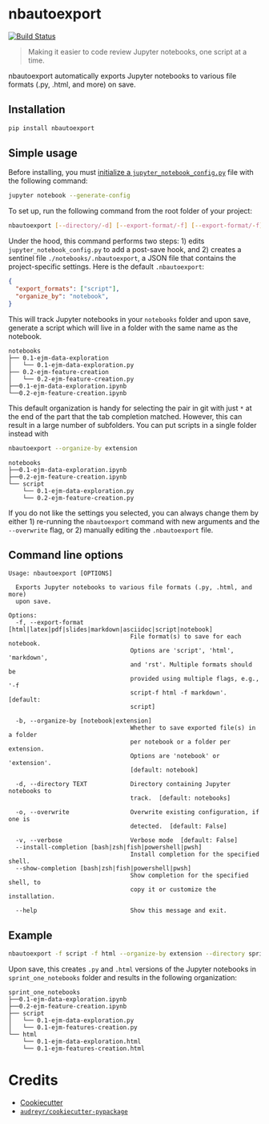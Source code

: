 # nbautoexport

[![Build Status](https://dev.azure.com/drivendataco/nbautoexport/_apis/build/status/drivendataorg.nbautoexport?branchName=master)](https://dev.azure.com/drivendataco/nbautoexport/_build/latest?definitionId=1&branchName=master)

> Making it easier to code review Jupyter notebooks, one script at a time.

nbautoexport automatically exports Jupyter notebooks to various file formats (.py, .html, and more) on save.

## Installation

```bash
pip install nbautoexport
```

## Simple usage

Before installing, you must [initialize a `jupyter_notebook_config.py`](https://jupyter-notebook.readthedocs.io/en/stable/config.html) file with the following command:

```bash
jupyter notebook --generate-config
```

To set up, run the following command from the root folder of your project:

```bash
nbautoexport [--directory/-d] [--export-format/-f] [--export-format/-f] [--organize-by/-b] [--overwrite/-o] [--verbose/-v]
```

Under the hood, this command performs two steps: 1) edits `jupyter_notebook_config.py` to add a post-save hook, and 2) creates a sentinel file `./notebooks/.nbautoexport`, a JSON file that contains the project-specific settings. Here is the default `.nbautoexport`:

```json
{
  "export_formats": ["script"],
  "organize_by": "notebook",
}
```

This will track Jupyter notebooks in your `notebooks` folder and upon save, generate a script which will live in a folder with the same name as the notebook.

```
notebooks
├── 0.1-ejm-data-exploration
│   └── 0.1-ejm-data-exploration.py
├── 0.2-ejm-feature-creation
│   └── 0.2-ejm-feature-creation.py
├──0.1-ejm-data-exploration.ipynb
└──0.2-ejm-feature-creation.ipynb
```

This default organization is handy for selecting the pair in git with just `*` at the end of the part that the tab completion matched. However, this can result in a large number of subfolders. You can put scripts in a single folder instead with

```bash
nbautoexport --organize-by extension
```

```
notebooks
├──0.1-ejm-data-exploration.ipynb
├──0.2-ejm-feature-creation.ipynb
└── script
    └── 0.1-ejm-data-exploration.py
    └── 0.2-ejm-feature-creation.py
```

If you do not like the settings you selected, you can always change them by either 1) re-running the `nbautoexport` command with new arguments and the `--overwrite` flag, or 2) manually editing the `.nbautoexport` file.

## Command line options

```
Usage: nbautoexport [OPTIONS]

  Exports Jupyter notebooks to various file formats (.py, .html, and more)
  upon save.

Options:
  -f, --export-format [html|latex|pdf|slides|markdown|asciidoc|script|notebook]
                                  File format(s) to save for each notebook.
                                  Options are 'script', 'html', 'markdown',
                                  and 'rst'. Multiple formats should be
                                  provided using multiple flags, e.g., '-f
                                  script-f html -f markdown'.  [default:
                                  script]

  -b, --organize-by [notebook|extension]
                                  Whether to save exported file(s) in a folder
                                  per notebook or a folder per extension.
                                  Options are 'notebook' or 'extension'.
                                  [default: notebook]

  -d, --directory TEXT            Directory containing Jupyter notebooks to
                                  track.  [default: notebooks]

  -o, --overwrite                 Overwrite existing configuration, if one is
                                  detected.  [default: False]

  -v, --verbose                   Verbose mode  [default: False]
  --install-completion [bash|zsh|fish|powershell|pwsh]
                                  Install completion for the specified shell.
  --show-completion [bash|zsh|fish|powershell|pwsh]
                                  Show completion for the specified shell, to
                                  copy it or customize the installation.

  --help                          Show this message and exit.

```

## Example

```bash
nbautoexport -f script -f html --organize-by extension --directory sprint_one_notebooks
```

Upon save, this creates `.py` and `.html` versions of the Jupyter notebooks in `sprint_one_notebooks` folder and results in the following organization:

```
sprint_one_notebooks
├──0.1-ejm-data-exploration.ipynb
├──0.2-ejm-feature-creation.ipynb
├── script
│   └── 0.1-ejm-data-exploration.py
│   └── 0.1-ejm-features-creation.py
└── html
    └── 0.1-ejm-data-exploration.html
    └── 0.1-ejm-features-creation.html
```


# Credits

- [Cookiecutter](https://github.com/audreyr/cookiecutter)
- [`audreyr/cookiecutter-pypackage`](https://github.com/audreyr/cookiecutter-pypackage)

